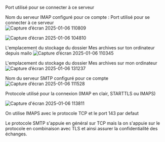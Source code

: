
Port utilisé pour se connecter à ce serveur  

 


 


Nom du serveur IMAP configuré pour ce compte :    Port utilisé pour se connecter à ce serveur  
![Capture d’écran 2025-01-06 110809](https://github.com/user-attachments/assets/30566ffc-27c2-4e32-afb5-91d5a8f5529a)  

![Capture d’écran 2025-01-06 104810](https://github.com/user-attachments/assets/aef6c04e-d1a3-4bad-b5f9-6b92dfc44fcb)  

L'emplacement du stockage du dossier Mes archives sur ton ordinateur depuis mailo
![Capture d’écran 2025-01-06 110345](https://github.com/user-attachments/assets/6c182de4-8fbc-4efd-9adf-93efe8a7f9eb)  

L'emplacement du stockage du dossier Mes archives sur mon ordinateur  
![Capture d’écran 2025-01-06 131237](https://github.com/user-attachments/assets/01d091e5-aeaa-4200-ad49-58bbb60eb4b2)


Nom du serveur SMTP configuré pour ce compte  
![Capture d’écran 2025-01-06 111528](https://github.com/user-attachments/assets/7bf8c7bf-8e06-4f15-a3b4-0167d2f11c37)  

Protocole utilisé pour la connexion (IMAP en clair, STARTTLS ou IMAPS)  

![Capture d'écran 2025-01-06 113811](https://github.com/user-attachments/assets/5ec73f29-8ebb-4f38-9be2-6781c8cb2883)  

On utilise IMAPS avec le protocole TCP et le port 143 par defaut  

Le protocole SMTP s'appuie en général sur TCP mais la on s'appuie sur le protocole en combinaison avec TLS et ainsi assurer la confidentialité des échanges.
